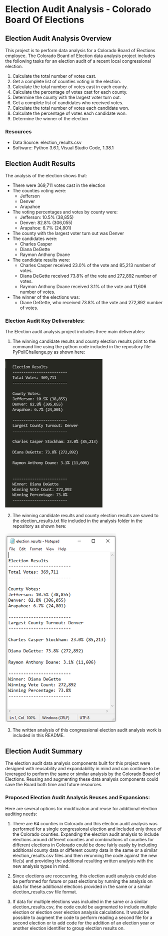 # Election Audit Analysis - Colorado Board Of Elections 

## Election Audit Analysis Overview
This project is to perform data analysis for a Colorado Board of Elections employee. The Colorado Board of Election data analysis project includes the following tasks for an election audit of a recent local congressional election.

1. Calculate the total number of votes cast.
2. Get a complete list of counties voting in the election.
3. Calculate the total number of votes cast in each county.
4. Calculate the percentage of votes cast for each county.
5. Determine the county with the largest voter turn out.
6. Get a complete list of candidates who received votes.
7. Calculate the total number of votes each candidate won.
8. Calculate the percentage of votes each candidate won.
9. Determine the winner of the election

### Resources
- Data Source: election_results.csv
- Software: Python 3.6.1, Visual Studio Code, 1.38.1

## Election Audit Results
The analysis of the election shows that:
- There were 369,711 votes cast in the election
- The counties voting were:
  - Jefferson
  - Denver
  - Arapahoe
- The voting percentages and votes by county were:
  - Jefferson: 10.5% (38,855)
  - Denver: 82.8% (306,055)
  - Arapahoe: 6.7% (24,801)
- The county with the largest voter turn out was Denver
- The candidates were:
  - Charles Casper
  - Diana DeGette
  - Raymon Anthony Doane
- The candidate results were:
  - Charles Casper received 23.0% of the vote and 85,213 number of votes.
  - Diana DeGette received 73.8% of the vote and 272,892 number of votes.
  - Raymon Anthony Doane received 3.1% of the vote and 11,606 number of votes.
- The winner of the elections was:
  - Diane DeGette, who received 73.8% of the vote and 272,892 number of votes.

### Election Audit Key Deliverables:
The Election audit analysis project includes three main deliverables:
1. The winning candidate results and county election results print to the command line using the python code included in the repository file PyPollChallenge.py as shown here:

  ![Election Audit Command Line Output image](/Resources/results_printed_terminal.png)

2. The winning candidate results and county election results are saved to the election_results.txt file included in the analysis folder in the repository as shown here:

  ![Election Audit Text File image](/Resources/results_output_textfile.png)

3. The written analysis of this congressional election audit analysis work is included in this README.

## Election Audit Summary
The election audit data analysis components built for this project were designed with reusability and expandability in mind and can continue to be leveraged to perform the same or similar analysis by the Colorado Board of Elections. Reusing and augmenting these data analysis components could save the Board both time and future resources.

### Proposed Election Audit Analysis Reuses and Expansions:
Here are several options for modification and reuse for additional election auditing needs:
1. There are 64 counties in Colorado and this election audit analysis was performed for a single congressional election and included only three of the Colorado counties. Expanding the election audit analysis to include elections around different counties and combinations of counties for different elections in Colorado could be done fairly easily by including additional county data or different county data in the same or a similar election_results.csv files and then rerunning the code against the new file(s) and providing the additional resulting written analysis with the new analysis types in mind. 

2. Since elections are reoccurring, this election audit analysis could also be performed for future or past elections by running the analysis on data for these additional elections provided in the same or a similar election_results.csv file format.

3. If data for multiple elections was included in the same or a similar election_results.csv, the code could be augmented to include multiple election or election over election analysis calculations. It would be possible to augment the code to perform reading a second file for a second election or to add code for the addition of an election year or another election identifier to group election results on.
